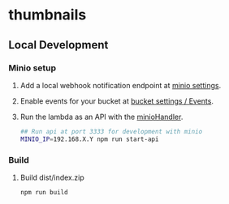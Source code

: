 # thumbnails

## Local Development

### Minio setup

1. Add a local webhook notification endpoint at [minio settings](http://<minio-admin>:9001/settings/notification-endpoints/add/notify_webhook).

2. Enable events for your bucket at [bucket settings / Events](http://localhost:9001/buckets/<your-bucket>/admin/events).

3. Run the lambda as an API with the [minioHandler](./index.mts#L94).

    ```sh
    ## Run api at port 3333 for development with minio
    MINIO_IP=192.168.X.Y npm run start-api
    ```

### Build

1. Build dist/index.zip

    ```sh
    npm run build
    ```
